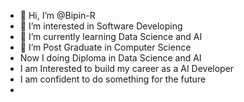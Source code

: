 - 👋 Hi, I’m @Bipin-R
- 👀 I’m interested in Software Developing
- 🌱 I’m currently learning Data Science and AI
- 💞️ I’m Post Graduate in Computer Science
- Now I doing Diploma in Data Science and AI
- I am Interested to build my career as a AI Developer
- I am confident to do something for the future 
-
<!---
Bipin-R/Bipin-R is a ✨ special ✨ repository because its `README.md` (this file) appears on your GitHub profile.
You can click the Preview link to take a look at your changes.
--->
